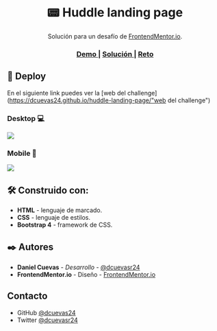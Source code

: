 <h1 align="center">📟 Huddle landing page</h1>

<div align="center">
    Solución para un desafío de  <a href="https://www.frontendmentor.io/" target="_blank">FrontendMentor.io</a>.
</div>

<div align="center">
  <h3>
    <a href="https://dcuevas24.github.io/huddle-landing-page/">
      Demo
    </a>
    <span> | </span>
    <a href="https://github.com/dcuevas24/huddle-landing-page">
      Solución
    </a>
    <span> | </span>
    <a href="https://www.frontendmentor.io/challenges/huddle-landing-page-with-a-single-introductory-section-B_2Wvxgi0">
      Reto
    </a>
  </h3>
</div>

## 🚀 Deploy

En el siguiente link puedes ver la [web del challenge](https://dcuevas24.github.io/huddle-landing-page/"web del challenge")

### Desktop 💻

![](https://i.imgur.com/PGDRMFb.png)

### Mobile 📱

![](https://i.imgur.com/teag7Hu.png)

## 🛠️ Construido con:

- **HTML** - lenguaje de marcado.
- **CSS** - lenguaje de estilos.
- **Bootstrap 4** - framework de CSS.

## ✒️ Autores

- **Daniel Cuevas** - _Desarrollo_ - [@dcuevasr24](https://twitter.com/dcuevasr24 "@dcuevasr24")
- **FrontendMentor.io** - Diseño - [FrontendMentor.io](https://www.frontendmentor.io/ "FrontendMentor.io")

## Contacto

- GitHub [@dcuevas24](https://github.com/dcuevas24)
- Twitter [@dcuevasr24](https://twitter.com/dcuevasr24)
